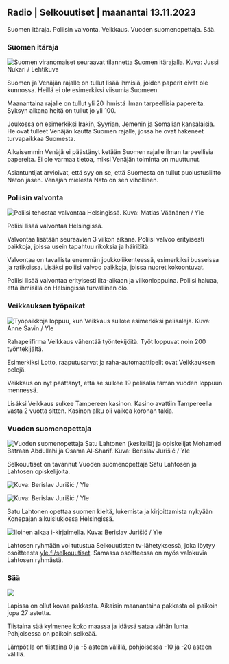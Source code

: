 ## Radio \| Selkouutiset \| maanantai 13.11.2023

Suomen itäraja. Poliisin valvonta. Veikkaus. Vuoden suomenopettaja. Sää.

### Suomen itäraja

![Suomen viranomaiset seuraavat tilannetta Suomen itärajalla. Kuva: Jussi Nukari / Lehtikuva](https://images.cdn.yle.fi/image/upload/c_crop,h_2880,w_5120,x_0,y_171/ar_1.7777777777777777,c_fill,g_faces,h_675,w_1200/dpr_1.0/q_auto:eco/f_auto/fl_lossy/v1699859472/39-11996406551cb5a3d93a)

Suomen ja Venäjän rajalle on tullut lisää ihmisiä, joiden paperit eivät ole kunnossa. Heillä ei ole esimerkiksi viisumia Suomeen.

Maanantaina rajalle on tullut yli 20 ihmistä ilman tarpeellisia papereita. Syksyn aikana heitä on tullut jo yli 100.

Joukossa on esimerkiksi Irakin, Syyrian, Jemenin ja Somalian kansalaisia. He ovat tulleet Venäjän kautta Suomen rajalle, jossa he ovat hakeneet turvapaikkaa Suomesta.

Aikaisemmin Venäjä ei päästänyt ketään Suomen rajalle ilman tarpeellisia papereita. Ei ole varmaa tietoa, miksi Venäjän toiminta on muuttunut.

Asiantuntijat arvioivat, että syy on se, että Suomesta on tullut puolustusliitto Naton jäsen. Venäjän mielestä Nato on sen vihollinen.

### Poliisin valvonta

![Poliisi tehostaa valvontaa Helsingissä. Kuva: Matias Väänänen / Yle](https://images.cdn.yle.fi/image/upload/c_crop,h_2889,w_5148,x_0,y_107/ar_1.7777777777777777,c_fill,g_faces,h_675,w_1200/dpr_1.0/q_auto:eco/f_auto/fl_lossy/v1697807957/39-11771286512a4e83c1e1)

Poliisi lisää valvontaa Helsingissä.

Valvontaa lisätään seuraavien 3 viikon aikana. Poliisi valvoo erityisesti paikkoja, joissa usein tapahtuu rikoksia ja häiriöitä.

Valvontaa on tavallista enemmän joukkoliikenteessä, esimerkiksi busseissa ja ratikoissa. Lisäksi poliisi valvoo paikkoja, joissa nuoret kokoontuvat.

Poliisi lisää valvontaa erityisesti ilta-aikaan ja viikonloppuina. Poliisi haluaa, että ihmisillä on Helsingissä turvallinen olo.

### Veikkauksen työpaikat

![Työpaikkoja loppuu, kun Veikkaus sulkee esimerkiksi pelisaleja. Kuva: Anne Savin / Yle](https://images.cdn.yle.fi/image/upload/c_crop,h_1928,w_3427,x_567,y_428/ar_1.7777777777777777,c_fill,g_faces,h_675,w_1200/dpr_1.0/q_auto:eco/f_auto/fl_lossy/v1633956464/39-86542961643200866ed)

Rahapelifirma Veikkaus vähentää työntekijöitä. Työt loppuvat noin 200 työntekijältä.

Esimerkiksi Lotto, raaputusarvat ja raha-automaattipelit ovat Veikkauksen pelejä.

Veikkaus on nyt päättänyt, että se sulkee 19 pelisalia tämän vuoden loppuun mennessä.

Lisäksi Veikkaus sulkee Tampereen kasinon. Kasino avattiin Tampereella vasta 2 vuotta sitten. Kasinon alku oli vaikea koronan takia.

### Vuoden suomenopettaja

![Vuoden suomenopettaja Satu Lahtonen (keskellä) ja opiskelijat Mohamed Batraan Abdullahi ja Osama Al-Sharif. Kuva: Berislav Jurišić / Yle](https://images.cdn.yle.fi/image/upload/c_crop,h_2982,w_5300,x_0,y_0/ar_1.7777777777777777,c_fill,g_faces,h_675,w_1200/dpr_1.0/q_auto:eco/f_auto/fl_lossy/v1699438785/39-1197531654b5ee49bf1f)

Selkouutiset on tavannut Vuoden suomenopettaja Satu Lahtosen ja Lahtosen opiskelijoita.

![ Kuva: Berislav Jurišić / Yle](https://images.cdn.yle.fi/image/upload/c_crop,h_3153,w_5603,x_0,y_0/ar_1.7777777777777777,c_fill,g_faces,h_675,w_1200/dpr_1.0/q_auto:eco/f_auto/fl_lossy/v1699438827/39-1197537654b5ee95baf1)

![ Kuva: Berislav Jurišić / Yle](https://images.cdn.yle.fi/image/upload/c_crop,h_3362,w_5987,x_0,y_0/ar_1.7777777777777777,c_fill,g_faces,h_675,w_1200/dpr_1.0/q_auto:eco/f_auto/fl_lossy/v1699438816/39-1197536654b5ee899b41)

Satu Lahtonen opettaa suomen kieltä, lukemista ja kirjoittamista nykyään Konepajan aikuislukiossa Helsingissä.

![Iloinen alkaa i-kirjaimella. Kuva: Berislav Jurišić / Yle](https://images.cdn.yle.fi/image/upload/c_crop,h_3362,w_5987,x_0,y_0/ar_1.7777777777777777,c_fill,g_faces,h_675,w_1200/dpr_1.0/q_auto:eco/f_auto/fl_lossy/v1699438816/39-1197535654b5ee7e3b58)

Lahtosen ryhmään voi tutustua Selkouutisten tv-lähetyksessä, joka löytyy osoitteesta [yle.fi/selkouutiset](https://yle.fi/selkouutiset). Samassa osoitteessa on myös valokuvia Lahtosen ryhmästä.

### Sää

![](https://images.cdn.yle.fi/image/upload/c_crop,h_1080,w_1919,x_0,y_0/ar_1.7777777777777777,c_fill,g_faces,h_675,w_1200/dpr_1.0/q_auto:eco/f_auto/fl_lossy/v1699893163/39-119999365524f872df8f)

Lapissa on ollut kovaa pakkasta. Aikaisin maanantaina pakkasta oli paikoin jopa 27 astetta.

Tiistaina sää kylmenee koko maassa ja idässä sataa vähän lunta. Pohjoisessa on paikoin selkeää.

Lämpötila on tiistaina 0 ja -5 asteen välillä, pohjoisessa -10 ja -20 asteen välillä.
